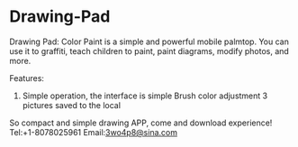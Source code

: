 # Drawing-Pad
Drawing Pad: Color Paint is a simple and powerful mobile palmtop.
You can use it to graffiti, teach children to paint, paint diagrams, modify photos, and more.

Features:
1. Simple operation, the interface is simple
Brush color adjustment
3 pictures saved to the local

So compact and simple drawing APP, come and download experience!
Tel:+1-8078025961
Email:3wo4p8@sina.com
